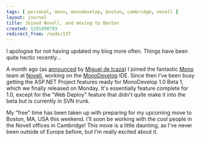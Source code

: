 ```yaml
---
tags: [ personal, mono, monodevelop, boston, cambridge, novell ]
layout: journal
title: Joined Novell, and moving to Boston
created: 1191498793
redirect_from: /node/137
---
```

I apologise for not having updated my blog more often. Things have been quite hectic recently...

A month ago (as [announced](http://tirania.org/blog/archive/2007/Sep-03.html) by [Miguel de Icaza](http://tirania.org)) I joined the fantastic [Mono](http://www.mono-project.com) team at [Novell](http://www.novell.com)<!--break-->, working on the [MonoDevelop](http://monodevelop.com) IDE. Since then I've been busy getting the ASP.NET Project features ready for MonoDevelop 1.0 Beta 1, which we finally released on Monday. It's essentially feature complete for 1.0, except for the "Web Deploy" feature that didn't quite make it into the beta but is currently in SVN trunk.

My "free" time has been taken up with preparing for my upcoming move to Boston, MA, USA this weekend. I'll soon be working with the cool people in the Novell offices in Cambridge! This move is a little daunting, as I've never been outside of Europe before, but I'm really excited about it.